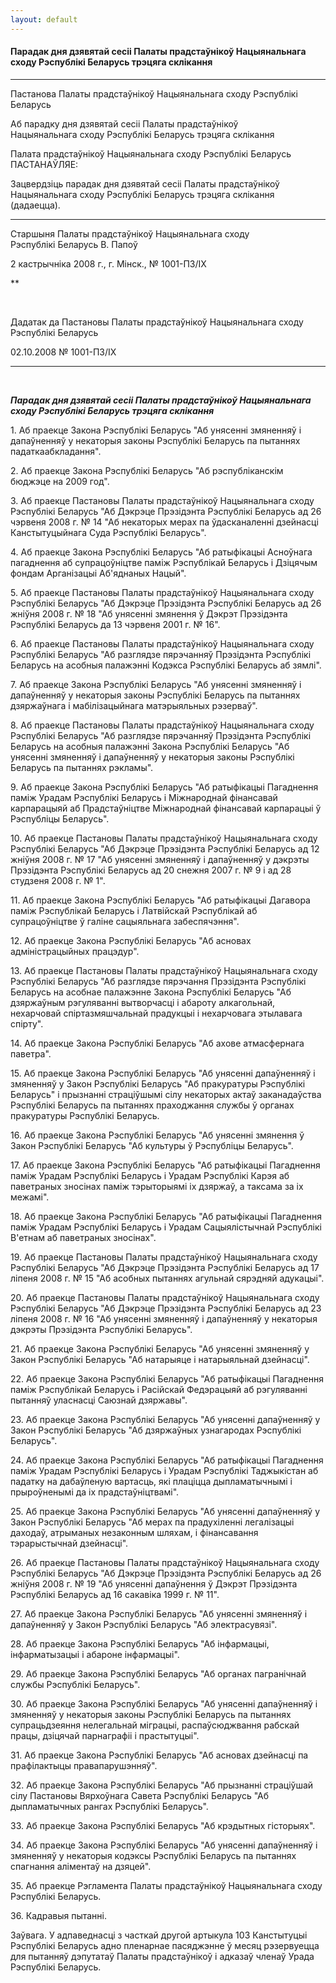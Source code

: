 ```yaml
---
layout: default
---
```


#### Парадак дня дзявятай сесіі Палаты прадстаўнікоў Нацыянальнага сходу Рэспублікі Беларусь трэцяга склікання

****

Пастанова Палаты прадстаўнікоў Нацыянальнага сходу Рэспублікі Беларусь

Аб парадку дня дзявятай сесіі Палаты прадстаўнікоў  
Нацыянальнага сходу Рэспублікі Беларусь трэцяга склікання

Палата прадстаўнікоў Нацыянальнага сходу Рэспублікі Беларусь
ПАСТАНАЎЛЯЕ:

Зацвердзіць парадак дня дзявятай сесіі Палаты прадстаўнікоў
Нацыянальнага сходу Рэспублікі Беларусь трэцяга склікання
(дадаецца).

****

Старшыня Палаты прадстаўнікоў Нацыянальнага сходу  
Рэспублікі Беларусь В. Папоў

2 кастрычніка 2008 г., г. Мінск., № 1001-ПЗ/IХ

**

 

Дадатак да Пастановы Палаты прадстаўнікоў Нацыянальнага сходу Рэспублікі
Беларусь

02.10.2008 № 1001-ПЗ/IХ

****

 

***<span class="underline">Парадак дня дзявятай сесіі Палаты
прадстаўнікоў Нацыянальнага сходу Рэспублікі Беларусь
трэцяга склікання</span>***

1\. Аб праекце Закона Рэспублікі Беларусь "Аб унясенні змяненняў і
дапаўненняў у некаторыя законы Рэспублікі Беларусь па пытаннях
падаткаабкладання".

2\. Аб праекце Закона Рэспублікі Беларусь "Аб рэспубліканскім бюджэце на
2009 год".

3\. Аб праекце Пастановы Палаты прадстаўнікоў Нацыянальнага сходу
Рэспублікі Беларусь "Аб Дэкрэце Прэзідэнта Рэспублікі Беларусь ад
26 чэрвеня 2008 г. № 14 "Аб некаторых мерах па ўдасканаленні дзейнасці
Канстытуцыйнага Суда Рэспублікі Беларусь".

4\. Аб праекце Закона Рэспублікі Беларусь "Аб ратыфікацыі Асноўнага
пагаднення аб супрацоўніцтве паміж Рэспублікай Беларусь і Дзіцячым
фондам Арганізацыі Аб'яднаных Нацый".

5\. Аб праекце Пастановы Палаты прадстаўнікоў Нацыянальнага сходу
Рэспублікі Беларусь "Аб Дэкрэце Прэзідэнта Рэспублікі Беларусь ад
26 жніўня 2008 г. № 18 "Аб унясенні змянення ў Дэкрэт Прэзідэнта
Рэспублікі Беларусь да 13 чэрвеня 2001 г. № 16".

6\. Аб праекце Пастановы Палаты прадстаўнікоў Нацыянальнага сходу
Рэспублікі Беларусь "Аб разглядзе пярэчанняў Прэзідэнта
Рэспублікі Беларусь на асобныя палажэнні Кодэкса Рэспублікі
Беларусь аб зямлі".

7\. Аб праекце Закона Рэспублікі Беларусь "Аб унясенні змяненняў і
дапаўненняў у некаторыя законы Рэспублікі Беларусь па пытаннях
дзяржаўнага і мабілізацыйнага матэрыяльных рэзерваў".

8\. Аб праекце Пастановы Палаты прадстаўнікоў Нацыянальнага сходу
Рэспублікі Беларусь "Аб разглядзе пярэчанняў Прэзідэнта
Рэспублікі Беларусь на асобныя палажэнні Закона Рэспублікі
Беларусь "Аб унясенні змяненняў і дапаўненняў у некаторыя законы
Рэспублікі Беларусь па пытаннях рэкламы".

9\. Аб праекце Закона Рэспублікі Беларусь "Аб ратыфікацыі Пагаднення
паміж Урадам Рэспублікі Беларусь і Міжнароднай фінансавай
карпарацыяй аб Прадстаўніцтве Міжнароднай фінансавай
карпарацыі ў Рэспубліцы Беларусь".

10\. Аб праекце Пастановы Палаты прадстаўнікоў Нацыянальнага сходу
Рэспублікі Беларусь "Аб Дэкрэце Прэзідэнта Рэспублікі Беларусь ад
12 жніўня 2008 г. № 17 "Аб унясенні змяненняў і дапаўненняў у дэкрэты
Прэзідэнта Рэспублікі Беларусь ад 20 снежня 2007 г. № 9 і ад 28
студзеня 2008 г. № 1".

11\. Аб праекце Закона Рэспублікі Беларусь "Аб ратыфікацыі Дагавора
паміж Рэспублікай Беларусь і Латвійскай Рэспублікай аб
супрацоўніцтве ў галіне сацыяльнага забеспячэння".

12\. Аб праекце Закона Рэспублікі Беларусь "Аб асновах адміністрацыйных
працэдур".

13\. Аб праекце Пастановы Палаты прадстаўнікоў Нацыянальнага сходу
Рэспублікі Беларусь "Аб разглядзе пярэчання Прэзідэнта Рэспублікі
Беларусь на асобнае палажэнне Закона Рэспублікі Беларусь "Аб дзяржаўным
рэгуляванні вытворчасці і абароту алкагольнай, нехарчовай
спіртазмяшчальнай прадукцыі і нехарчовага этылавага
спірту".

14\. Аб праекце Закона Рэспублікі Беларусь "Аб ахове атмасфернага
паветра".

15\. Аб праекце Закона Рэспублікі Беларусь "Аб унясенні дапаўненняў і
змяненняў у Закон Рэспублікі Беларусь "Аб пракуратуры Рэспублікі
Беларусь" і прызнанні страціўшымі сілу некаторых актаў
заканадаўства Рэспублікі Беларусь па пытаннях праходжання
службы ў органах пракуратуры Рэспублікі Беларусь.

16\. Аб праекце Закона Рэспублікі Беларусь "Аб унясенні змянення ў Закон
Рэспублікі Беларусь "Аб культуры ў Рэспубліцы Беларусь".

17\. Аб праекце Закона Рэспублікі Беларусь "Аб ратыфікацыі Пагаднення
паміж Урадам Рэспублікі Беларусь і Урадам Рэспублікі Карэя аб
паветраных зносінах паміж тэрыторыямі іх дзяржаў, а таксама за
іх межамі".

18\. Аб праекце Закона Рэспублікі Беларусь "Аб ратыфікацыі Пагаднення
паміж Урадам Рэспублікі Беларусь і Урадам Сацыялістычнай Рэспублікі
В'етнам аб паветраных зносінах".

19\. Аб праекце Пастановы Палаты прадстаўнікоў Нацыянальнага сходу
Рэспублікі Беларусь "Аб Дэкрэце Прэзідэнта Рэспублікі Беларусь ад
17 ліпеня 2008 г. № 15 "Аб асобных пытаннях агульнай сярэдняй адукацыі".

20\. Аб праекце Пастановы Палаты прадстаўнікоў Нацыянальнага сходу
Рэспублікі Беларусь "Аб Дэкрэце Прэзідэнта Рэспублікі Беларусь ад
23 ліпеня 2008 г. № 16 "Аб унясенні змяненняў і дапаўненняў у некаторыя
дэкрэты Прэзідэнта Рэспублікі Беларусь".

21\. Аб праекце Закона Рэспублікі Беларусь "Аб унясенні змяненняў у
Закон Рэспублікі Беларусь "Аб натарыяце і натарыяльнай дзейнасці".

22\. Аб праекце Закона Рэспублікі Беларусь "Аб ратыфікацыі Пагаднення
паміж Рэспублікай Беларусь і Расійскай Федэрацыяй аб рэгуляванні
пытанняў уласнасці Саюзнай дзяржавы".

23\. Аб праекце Закона Рэспублікі Беларусь "Аб унясенні дапаўненняў у
Закон Рэспублікі Беларусь "Аб дзяржаўных узнагародах Рэспублікі
Беларусь".

24\. Аб праекце Закона Рэспублікі Беларусь "Аб ратыфікацыі Пагаднення
паміж Урадам Рэспублікі Беларусь і Урадам Рэспублікі Таджыкістан аб
падатку на дабаўленую вартасць, які плаціцца дыпламатычнымі і
прыроўненымі да іх прадстаўніцтвамі".

25\. Аб праекце Закона Рэспублікі Беларусь "Аб унясенні дапаўненняў у
Закон Рэспублікі Беларусь "Аб мерах па прадухіленні легалізацыі
даходаў, атрыманых незаконным шляхам, і фінансавання тэрарыстычнай
дзейнасці".

26\. Аб праекце Пастановы Палаты прадстаўнікоў Нацыянальнага сходу
Рэспублікі Беларусь "Аб Дэкрэце Прэзідэнта Рэспублікі Беларусь ад
26 жніўня 2008 г. № 19 "Аб унясенні дапаўнення ў Дэкрэт Прэзідэнта
Рэспублікі Беларусь ад 16 сакавіка 1999 г. № 11".

27\. Аб праекце Закона Рэспублікі Беларусь "Аб унясенні змяненняў і
дапаўненняў у Закон Рэспублікі Беларусь "Аб электрасувязі".

28\. Аб праекце Закона Рэспублікі Беларусь "Аб інфармацыі,
інфарматызацыі і абароне інфармацыі".

29\. Аб праекце Закона Рэспублікі Беларусь "Аб органах пагранічнай
службы Рэспублікі Беларусь".

30\. Аб праекце Закона Рэспублікі Беларусь "Аб унясенні дапаўненняў і
змяненняў у некаторыя законы Рэспублікі Беларусь па пытаннях
супрацьдзеяння нелегальнай міграцыі, распаўсюджвання рабскай
працы, дзіцячай парнаграфіі і прастытуцыі".

31\. Аб праекце Закона Рэспублікі Беларусь "Аб асновах дзейнасці па
прафілактыцы правапарушэнняў".

32\. Аб праекце Закона Рэспублікі Беларусь "Аб прызнанні страціўшай сілу
Пастановы Вярхоўнага Савета Рэспублікі Беларусь "Аб дыпламатычных рангах
Рэспублікі Беларусь".

33\. Аб праекце Закона Рэспублікі Беларусь "Аб крэдытных гісторыях".

34\. Аб праекце Закона Рэспублікі Беларусь "Аб унясенні дапаўненняў і
змяненняў у некаторыя кодэксы Рэспублікі Беларусь па пытаннях
спагнання аліментаў на дзяцей".

35\. Аб праекце Рэгламента Палаты прадстаўнікоў Нацыянальнага сходу
Рэспублікі Беларусь.

36\. Кадравыя пытанні.

Заўвага. У адпаведнасці з часткай другой артыкула 103 Канстытуцыі
Рэспублікі Беларусь адно пленарнае пасяджэнне ў месяц рэзервуецца
для пытанняў дэпутатаў Палаты прадстаўнікоў і адказаў членаў Урада
Рэспублікі Беларусь.
